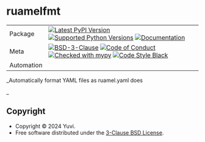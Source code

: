 # ruamelfmt

| |                                                                                                                                                                                                                                                                                                                                                                                                                                                                                                                                                                                                            |
|---|------------------------------------------------------------------------------------------------------------------------------------------------------------------------------------------------------------------------------------------------------------------------------------------------------------------------------------------------------------------------------------------------------------------------------------------------------------------------------------------------------------------------------------------------------------------------------------------------------------|
| Package | [![Latest PyPI Version](https://img.shields.io/pypi/v/ruamelfmt.svg)](https://pypi.org/project/ruamelfmt/) [![Supported Python Versions](https://img.shields.io/pypi/pyversions/ruamelfmt.svg)](https://pypi.org/project/ruamelfmt/) [![Documentation](https://readthedocs.org/projects/ruamelfmt/badge/?version=latest)](https://ruamelfmt.readthedocs.io/en/latest/?badge=latest)                                                                                                                                                                              |
| Meta | [![BSD-3-Clause](https://img.shields.io/pypi/l/ruamelfmt.svg)](LICENSE) [![Code of Conduct](https://img.shields.io/badge/Contributor%20Covenant-v2.0%20adopted-ff69b4.svg)](.github/CODE_OF_CONDUCT.md) [![Checked with mypy](https://www.mypy-lang.org/static/mypy_badge.svg)](https://mypy-lang.org/) [![Code Style Black](https://img.shields.io/badge/code%20style-black-000000.svg)](https://github.com/ambv/black) |
| Automation |                                                                                                                                                                                                                                                                                                                                                                                                                                       |

_Automatically format YAML files as ruamel.yaml does

_

## Copyright

- Copyright © 2024 Yuvi.
- Free software distributed under the [3-Clause BSD License](./LICENSE).
